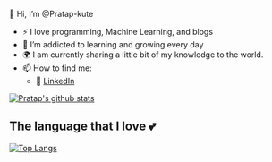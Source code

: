 👋 Hi, I’m @Pratap-kute
- :zap: I love programming, Machine Learning, and blogs
- 🌱 I’m addicted to learning and growing every day
- :earth_africa: I am currently sharing a little bit of my knowledge to the world.
- 📫 How to find me: 
    - :office: [LinkedIn](https://www.linkedin.com/in/pratap-kute)

<!---
Pratap-kute/Pratap-kute is a ✨ special ✨ repository because its `README.md` (this file) appears on your GitHub profile.
You can click the Preview link to take a look at your changes.
--->



[![Pratap's github stats](https://github-readme-stats.vercel.app/api?username=Pratap-kute&count_private=true&show_icons=true&theme=radical&hide_rank=false)](https://github.com/Pratap-kute/github-readme-stats)
## The language that I love :two_hearts:
[![Top Langs](https://github-readme-stats.vercel.app/api/top-langs/?username=Pratap-kute)](https://github.com/Pratap-kute/github-readme-stats)
